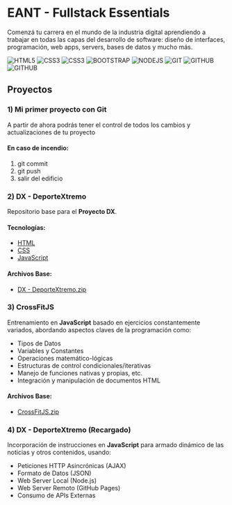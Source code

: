 # EANT - Fullstack Essentials

Comenzá tu carrera en el mundo de la industria digital aprendiendo a trabajar en todas las capas del desarrollo de software: diseño de interfaces, programación, web apps, servers, bases de datos y mucho más.

![HTML5](https://img.shields.io/badge/HTML_5-F16529.svg) ![CSS3](https://img.shields.io/badge/CSS_3-29A9DF.svg) ![CSS3](https://img.shields.io/badge/JavaScript-F0DB4F.svg) ![BOOTSTRAP](https://img.shields.io/badge/Bootstrap_4-563D7C.svg) ![NODEJS](https://img.shields.io/badge/Node.js-026E00.svg) ![GIT](https://img.shields.io/badge/Git-F14E32.svg) ![GITHUB](https://img.shields.io/badge/GitHub-24292E.svg) ![GITHUB](https://img.shields.io/badge/Heroku-79589F.svg)

## Proyectos

### 1) Mi primer proyecto con Git
A partir de ahora podrás tener el control de todos los cambios y actualizaciones de tu proyecto

#### En caso de incendio:

1. git commit
2. git push
3. salir del edificio

### 2) DX - DeporteXtremo

Repositorio base para el **Proyecto DX**.

#### Tecnologías:
- [HTML](https://es.wikipedia.org/wiki/HTML)
- [CSS](https://es.wikipedia.org/wiki/Hoja_de_estilos_en_cascada)
- [JavaScript](https://es.wikipedia.org/wiki/JavaScript)

#### Archivos Base:

- [DX - DeporteXtremo.zip](https://drive.google.com/open?id=1wiegUk8L3P3bvc_WFDnwqAXz8gBAsjsS)

### 3) CrossFitJS
Entrenamiento en **JavaScript** basado en ejercicios constantemente variados, abordando aspectos claves de la programación como:

- Tipos de Datos
- Variables y Constantes
- Operaciones matemático-lógicas
- Estructuras de control condicionales/iterativas
- Manejo de funciones nativas y propias, etc.
- Integración y manipulación de documentos HTML

#### Archivos Base:
- [CrossFitJS.zip](https://drive.google.com/open?id=1QA1lLobwCANc2_1oryIUDGu26XzVrFGC)

### 4) DX - DeporteXtremo (Recargado)
Incorporación de instrucciones en **JavaScript** para armado dinámico de las noticias y otros contenidos, usando:

- Peticiones HTTP Asincrónicas (AJAX)
- Formato de Datos (JSON)
- Web Server Local (Node.js)
- Web Server Remoto (GitHub Pages)
- Consumo de APIs Externas
